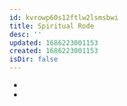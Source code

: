 ```yaml
---
id: kvrowp60s12ftlw2lsmsbwi
title: Spiritual Rode
desc: ''
updated: 1686223001153
created: 1686223001153
isDir: false
---
```

- 
-